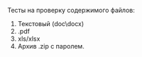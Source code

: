 Тесты на проверку содержимого файлов:
1. Текстовый (doc\docx)
2. .pdf
3. xls/xlsx
4. Архив .zip c паролем.